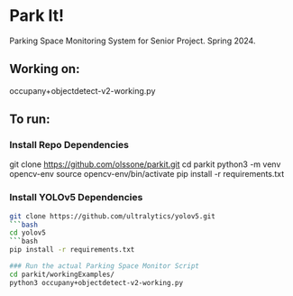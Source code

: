 # Park It!
Parking Space Monitoring System for Senior Project. Spring 2024.

## Working on:
occupany+objectdetect-v2-working.py

## To run:
### Install Repo Dependencies
git clone https://github.com/olssone/parkit.git
cd parkit
python3 -m venv opencv-env
source opencv-env/bin/activate
pip install -r requirements.txt

### Install YOLOv5 Dependencies
```bash
git clone https://github.com/ultralytics/yolov5.git
```bash
cd yolov5
```bash
pip install -r requirements.txt

### Run the actual Parking Space Monitor Script
cd parkit/workingExamples/
python3 occupany+objectdetect-v2-working.py
